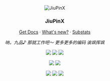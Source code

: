 <div align="center">
  <img src="" alt="JiuPinX" />
  <h3>JiuPinX</h3>
  <p><a href="https://developer.mozilla.org/">Get Docs</a> · <a href="mailto:jiupinx@outlook.com">What's new?</a> · <a href="https://jiupinx.github.io/">Substats</a></p>
  <p><em>呐，九品♪ 那就工作吧～ 更多更多的编码 诶飒挥飒</em></p>

[![](https://img.shields.io/badge/-C/C++-000000?style=for-the-badge&logo=cplusplus&logoColor=white)](https://isocpp.org/)
[![](https://img.shields.io/badge/-Rust%20Language-000000?style=for-the-badge&logo=rust&logoColor=white)](https://www.rust-lang.org/)
[![](https://img.shields.io/badge/-JavaScript-000000?style=for-the-badge&logo=javascript&logoColor=white)](https://www.ecma-international.org)

[![](https://img.shields.io/badge/dynamic/json?style=for-the-badge&color=E02950&label=Firefox&query=FIREFOX_NIGHTLY&url=https%3A%2F%2Fproduct-details.mozilla.org%2F1.0%2Ffirefox_versions.json&logo=firefox&logoColor=ffffff)](https://www.firefox.com)
[![](https://img.shields.io/badge/Plasma-5.27-00ADD8?style=for-the-badge&logo=kde&logoColor=ffffff)](https://kde.org/plasma-desktop/)

[![](https://img.shields.io/badge/-Pulsar-eeeeee?style=for-the-badge&logo=atom&logoColor=66595C)](https://pulsar-edit.dev/)
[![](https://img.shields.io/badge/-Libre-eeeeee?style=for-the-badge&logo=libreoffice&logoColor=18A303)](https://www.libreoffice.org/)
[![](https://img.shields.io/badge/-Git-eeeeee?style=for-the-badge&logo=git&logoColor=F05032)](https://git-scm.com/)
</div>
